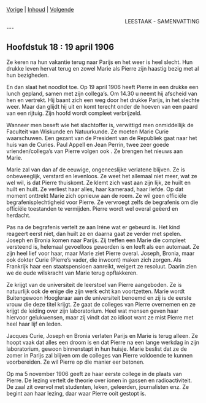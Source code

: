 [Vorige](hfst17_alle_dagen.md) | [Inhoud](inhoudsopgave.md) | [Volgende](hfst19_alleen.md)

<div style="text-align: right">LEESTAAK - SAMENVATTING</div>
---

## Hoofdstuk 18 : 19 april 1906

Ze keren na hun vakantie terug naar Parijs en het weer is heel slecht. Hun drukke leven hervat terug en zowel Marie als Pierre zijn haastig bezig met al hun bezigheden.

En dan slaat het noodlot toe. Op 19 april 1906 heeft Pierre in een drukke een lunch gepland, samen met zijn collega’s. Om 14.30 u neemt hij afscheid van hen en vertrekt. Hij baant zich een weg door het drukke Parijs, in het slechte weer. Maar dan glijdt hij uit en komt terecht onder de hoeven van een paard van een rijtuig. Zijn hoofd wordt compleet verbrijzeld.

Wanneer men beseft wie het slachtoffer is, verwittigd men onmiddellijk de Faculteit van Wiskunde en Natuurkunde.  Ze moeten Marie Curie waarschuwen. Een gezant van de President van de Republiek gaat naar het huis van de Curies. Paul Appell en Jean Perrin, twee zeer goede vrienden/collega’s van Pierre volgen ook . Ze brengen het nieuws aan Marie. 

Marie zal van dan af de eeuwige, ongeneeslijke verlatene blijven. Ze is onbeweeglijk, verstard en levenloos.  Ze weet het allemaal niet meer, wat ze wel wil, is dat Pierre thuiskomt. Ze klemt zich vast aan zijn lijk, ze huilt en huilt en huilt. Ze verliest haar alles, haar kameraad, haar liefde. Op dat moment onttrekt Marie zich opnieuw aan de roem. Ze wil geen officiële begrafenisplechtigheid voor Pierre. Ze vervroegt zelfs de begrafenis om die officiële toestanden te vermijden.  Pierre wordt wel overal geëerd en herdacht.

Pas na de begrafenis vertelt ze aan Iréne wat er gebeurd is. Het kind reageert eerst niet, dan huilt ze en daarna gaat ze verder met spelen.  Joseph en Bronia komen naar Parijs. Zij treffen een Marie die compleet versteend is, helemaal gevoelloos geworden is en leeft als een automaat. Ze zijn heel lief voor haar, maar Marie ziet Pierre overal. Joseph, Bronia, maar ook dokter Curie (Pierre’s vader, die inwoont) maken zich zorgen. Als Frankrijk haar een staatspensioen aanreikt, weigert ze resoluut. Daarin zien we de oude wilskracht van Marie terug opflakkeren.

Ze krijgt van de universiteit de leerstoel van Pierre aangeboden. Ze is natuurlijk ook de enige die zijn werk echt kan voortzetten. Marie wordt Buitengewoon Hoogleraar aan de universiteit benoemd en zij is de eerste vrouw die deze titel krijgt. Ze gaat de colleges van Pierre overnemen en ze krijgt de leiding over zijn laboratorium. Heel wat mensen geven haar hiervoor gelukwensen, maar zij vindt dat zo idioot want ze mist Pierre met heel haar lijf en leden.

Jacques Curie, Joseph en Bronia verlaten Parijs  en Marie is terug alleen.  Ze hoopt vaak dat alles een droom is en dat Pierre na een lange werkdag in zijn laboratorium, gewoon binnenstapt in hun huisje. Marie beslist dat ze de zomer in Parijs zal blijven om de colleges van Pierre voldoende te kunnen voorbereiden. Ze wil Pierre op die manier eer betonen.

Op ma 5 november 1906 geeft ze haar eerste college in de plaats van Pierre. De lezing vertelt de theorie over ionen in gassen en radioactiviteit. De zaal zit overvol met studenten, leken, geleerden, journalisten enz. Ze begint aan haar lezing, daar waar Pierre ooit gestopt is.
